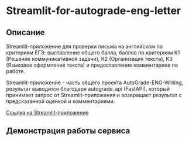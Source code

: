 # Streamlit-for-autograde-eng-letter

## Описание

Streamlit-приложение для проверки письма на английском по критериям ЕГЭ: выставление общего балла, баллов по критериям К1 (Решение коммуникативной задачи), К2 (Организация текста), К3 (Языковое оформление текста) и предоставление комментариев по работе.

Streamlit-приложение - часть общего проекта AutoGrade-ENG-Writing, результат выводится благодаря autograde_api (FastAPI), который принимает запрос от Streamlit-приложения и возвращает результат с предсказанной оценкой и комментариями.

[Ссылка на Streamlit-приложение](https://app-for-autograde-eng-letter.streamlit.app)

## Демонстрация работы сервиса
